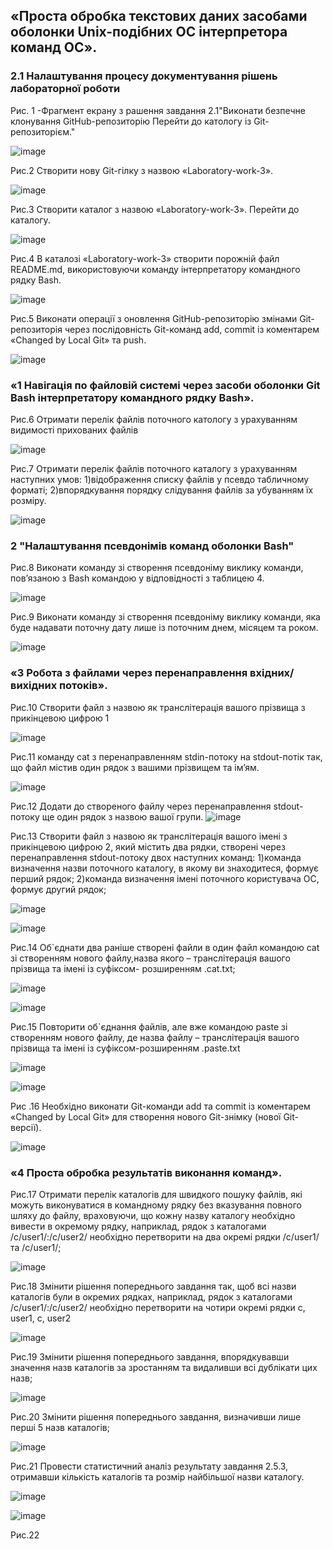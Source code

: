 ## «Проста обробка текстових даних засобами оболонки Unix-подібних ОС інтерпретора команд ОС».
### 2.1 Налаштування процесу документування рішень лабораторної роботи
Рис. 1 -Фрагмент екрану з рашення завдання 2.1"Виконати безпечне клонування GitHub-репозиторію 
Перейти до катологу із Git-репозиторієм."

![image](https://github.com/ShivaXXD/Laboratory-work-3/assets/162280583/3df54bb7-e562-4903-8781-e9bc9831bbb6)

Рис.2 Створити нову Git-гілку з назвою «Laboratory-work-3».

![image](https://github.com/ShivaXXD/Laboratory-work-3/assets/162280583/9749a6c6-5687-4649-9793-495218e7673f)

Рис.3 Створити каталог з назвою «Laboratory-work-3». Перейти до каталогу.

![image](https://github.com/ShivaXXD/Laboratory-work-3/assets/162280583/e3547338-d406-4413-abf7-cc47983ab1fe)

Рис.4 В каталозі «Laboratory-work-3» створити порожній файл README.md, використовуючи команду інтерпретатору командного рядку Bash.

![image](https://github.com/ShivaXXD/Laboratory-work-3/assets/162280583/2b419d0b-bb63-4c40-9ddb-c3fc9a8a3b36)

Рис.5 Виконати операції з оновлення GitHub-репозиторію змінами Git-репозиторія через послідовність Git-команд add, commit із коментарем «Changed by Local Git» та push.

![image](https://github.com/ShivaXXD/Laboratory-work-3/assets/162280583/76ca34ba-7b59-482a-9301-d20ac29fe1cb)

### «1 Навігація по файловій системі через засоби оболонки Git Bash інтерпретатору командного рядку Bash».

Рис.6 Отримати перелік файлів поточного катологу з урахуванням видимості прихованих файлів

![image](https://github.com/ShivaXXD/Laboratory-work-3/assets/162280583/f8b3b39f-8f9b-4180-8edb-424d68c331ba)

Рис.7 Отримати перелік файлів поточного каталогу з урахуванням наступних умов:
1)відображення списку файлів у псевдо табличному форматі;
2)впорядкування порядку слідування файлів за убуванням їх розміру.

![image](https://github.com/ShivaXXD/Laboratory-work-3/assets/162280583/9abfdb9b-83ee-48e3-8a9e-801d44c9659d)

### 2 "Налаштування псевдонімів команд оболонки Bash" 

Рис.8 Виконати команду зі створення псевдоніму виклику команди, пов’язаною з Bash
командою у відповідності з таблицею 4.

![image](https://github.com/ShivaXXD/Laboratory-work-3/assets/162280583/692efc4a-551e-4466-955b-7b050544fac7)

Рис.9 Виконати команду зі створення псевдоніму виклику команди, яка буде надавати поточну дату лише із поточним днем, місяцем та роком.

![image](https://github.com/ShivaXXD/Laboratory-work-3/assets/162280583/413247a5-c9c9-4187-b62f-79082806d7fe)

### «3 Робота з файлами через перенаправлення вхідних/вихідних потоків».

Рис.10 Створити файл з назвою як транслітерація вашого прізвища з прикінцевою цифрою 1

![image](https://github.com/ShivaXXD/Laboratory-work-3/assets/162280583/f03c3cbb-13af-4660-b4ae-5b3ea2ee381a)

Рис.11 команду cat з перенаправленням stdin-потоку на stdout-потік так, що файл містив один рядок з вашими прізвищем та ім’ям.

![image](https://github.com/ShivaXXD/Laboratory-work-3/assets/162280583/ae420238-f47f-4260-8569-65dc0328f4ed)

Рис.12 Додати до створеного файлу через перенаправлення stdout-потоку ще один рядок з назвою вашої групи.
![image](https://github.com/ShivaXXD/Laboratory-work-3/assets/162280583/58bfe68e-229d-41db-8576-61b9936d4e43)

Рис.13 Створити файл з назвою як транслітерація вашого імені з прикінцевою цифрою 2,  який містить два рядки, створені через перенаправлення stdout-потоку двох наступних команд:
1)команда визначення назви поточного каталогу, в якому ви знаходитеся, формує перший рядок;
2)команда визначення імені поточного користувача ОС, формує другий рядок;

![image](https://github.com/ShivaXXD/Laboratory-work-3/assets/162280583/6f470e22-51bb-4189-bca2-51b988edd184)

![image](https://github.com/ShivaXXD/Laboratory-work-3/assets/162280583/aa5786f6-0897-458c-b26f-73a9f4c59938)

Рис.14 Об`єднати два раніше створені файли в один файл командою cat зі створенням нового файлу,назва якого – транслітерація вашого прізвища та імені із суфіксом-
розширенням .cat.txt;

![image](https://github.com/ShivaXXD/Laboratory-work-3/assets/162280583/8068850e-e4e8-4653-a8ed-4b1d14df11fd)

![image](https://github.com/ShivaXXD/Laboratory-work-3/assets/162280583/ecabfa44-1e6f-4122-953e-fc01377562de)

Рис.15 Повторити об`єднання файлів, але вже командою paste зі створенням нового файлу, де назва файлу – транслітерація вашого прізвища та імені із суфіксом-розширенням .paste.txt

![image](https://github.com/ShivaXXD/Laboratory-work-3/assets/162280583/b8e9fc56-c461-4132-9960-69939f50c095)

![image](https://github.com/ShivaXXD/Laboratory-work-3/assets/162280583/c3f0014c-5c14-4576-9d66-b68766964c15)

Рис .16 Необхідно виконати Git-команди add та commit із коментарем «Changed by Local Git» для створення нового Git-знімку (нової Git-версії).

![image](https://github.com/ShivaXXD/Laboratory-work-3/assets/162280583/7f3eb157-a6c6-421f-95c4-c59383f11c26)

### «4 Проста обробка результатів виконання команд».

Рис.17 Отримати перелік каталогів для швидкого пошуку файлів, які можуть виконуватися в командному рядку без вказування повного шляху до файлу, враховуючи, що кожну назву каталогу необхідно вивести в окремому рядку, наприклад, рядок з каталогами /c/user1/:/c/user2/ необхідно перетворити на два окремі рядки /c/user1/ та /c/user1/;

![image](https://github.com/ShivaXXD/Laboratory-work-3/assets/162280583/79e332d3-a379-496c-9cdb-0ec791978292)

Рис.18 Змінити рішення попереднього завдання так, щоб всі назви каталогів були в окремих рядках, наприклад, рядок з каталогами /c/user1/:/c/user2/ необхідно перетворити на чотири окремі рядки c, user1, c, user2

![image](https://github.com/ShivaXXD/Laboratory-work-3/assets/162280583/6b52bf71-a2a1-4808-bf70-6317f2ada1be)

Рис.19 Змінити рішення попереднього завдання, впорядкувавши значення назв каталогів за зростанням та видаливши всі дублікати цих назв;

![image](https://github.com/ShivaXXD/Laboratory-work-3/assets/162280583/bc8e9e04-4355-4d3c-bca0-c29d55ef5e50)

Рис.20 Змінити рішення попереднього завдання, визначивши лише перші 5 назв каталогів;

![image](https://github.com/ShivaXXD/Laboratory-work-3/assets/162280583/49e30a34-fe05-4b21-87b2-ca0f7a115ff8)

Рис.21 Провести статистичний аналіз результату завдання 2.5.3, отримавши кількість
каталогів та розмір найбільшої назви каталогу.

![image](https://github.com/ShivaXXD/Laboratory-work-3/assets/162280583/bab7c4ee-c6eb-42b0-80dc-68b04cb6e94a)

![image](https://github.com/ShivaXXD/Laboratory-work-3/assets/162280583/535a5726-444c-4a99-8382-998ef9d10ab9)

Рис.22

























